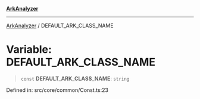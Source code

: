 [**ArkAnalyzer**](../README.md)

***

[ArkAnalyzer](../globals.md) / DEFAULT\_ARK\_CLASS\_NAME

# Variable: DEFAULT\_ARK\_CLASS\_NAME

> `const` **DEFAULT\_ARK\_CLASS\_NAME**: `string`

Defined in: src/core/common/Const.ts:23
